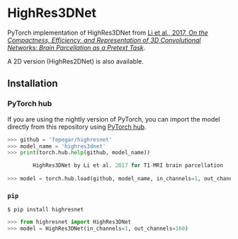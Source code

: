 # HighRes3DNet

PyTorch implementation of HighRes3DNet from [Li et al., 2017,
*On the Compactness, Efficiency, and Representation of
3D Convolutional Networks: Brain Parcellation as a Pretext Task*][li].

A 2D version (HighRes2DNet) is also available.

[li]: https://arxiv.org/pdf/1707.01992.pdf

## Installation

### PyTorch hub

If you are using the nightly version of PyTorch, you can import the model
directly from this repository using [PyTorch hub](https://pytorch.org/hub).

```python
>>> github = 'fepegar/highresnet'
>>> model_name = 'highres3dnet'
>>> print(torch.hub.help(github, model_name))

        HighRes3DNet by Li et al. 2017 for T1-MRI brain parcellation
    
>>> model = torch.hub.load(github, model_name, in_channels=1, out_channels=160)
```

### `pip`

```shell
$ pip install highresnet
```

```python
>>> from highresnet import HighRes3DNet
>>> model = HighRes3DNet(in_channels=1, out_channels=160)
```




